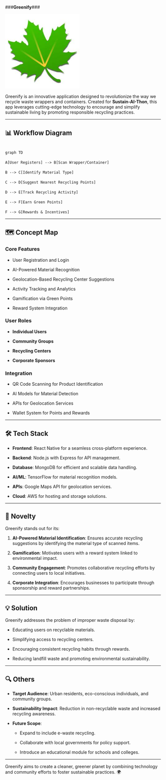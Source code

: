 ###**Greenify**###

![Greenify](https://github.com/ar1shns/Redhats-51-Sustain-Ai-Thon/blob/main/greenify.jpg "Greenify")

Greenify is an innovative application designed to revolutionize the way we recycle waste wrappers and containers. Created for **Sustain-AI-Thon**, this app leverages cutting-edge technology to encourage and simplify sustainable living by promoting responsible recycling practices.

---

## 📊 Workflow Diagram

```mermaid

graph TD

A[User Registers] --> B[Scan Wrapper/Container]

B --> C[Identify Material Type]

C --> D[Suggest Nearest Recycling Points]

D --> E[Track Recycling Activity]

E --> F[Earn Green Points]

F --> G[Rewards & Incentives]

```

  
---


## 🗺️ Concept Map

### Core Features

- User Registration and Login

- AI-Powered Material Recognition

- Geolocation-Based Recycling Center Suggestions

- Activity Tracking and Analytics

- Gamification via Green Points

- Reward System Integration

  

### User Roles

- **Individual Users**

- **Community Groups**

- **Recycling Centers**

- **Corporate Sponsors**

  

### Integration

- QR Code Scanning for Product Identification

- AI Models for Material Detection

- APIs for Geolocation Services

- Wallet System for Points and Rewards

  

---

  

## 🛠️ Tech Stack

- **Frontend**: React Native for a seamless cross-platform experience.

- **Backend**: Node.js with Express for API management.

- **Database**: MongoDB for efficient and scalable data handling.

- **AI/ML**: TensorFlow for material recognition models.

- **APIs**: Google Maps API for geolocation services.

- **Cloud**: AWS for hosting and storage solutions.

  

---

  

## 🌟 Novelty

Greenify stands out for its:

1. **AI-Powered Material Identification**: Ensures accurate recycling suggestions by identifying the material type of scanned items.

2. **Gamification**: Motivates users with a reward system linked to environmental impact.

3. **Community Engagement**: Promotes collaborative recycling efforts by connecting users to local initiatives.

4. **Corporate Integration**: Encourages businesses to participate through sponsorship and reward partnerships.

  

---

  

## 💡 Solution

Greenify addresses the problem of improper waste disposal by:

- Educating users on recyclable materials.

- Simplifying access to recycling centers.

- Encouraging consistent recycling habits through rewards.

- Reducing landfill waste and promoting environmental sustainability.

  

---

  

## 🔍 Others

- **Target Audience**: Urban residents, eco-conscious individuals, and community groups.

- **Sustainability Impact**: Reduction in non-recyclable waste and increased recycling awareness.

- **Future Scope**:

	- Expand to include e-waste recycling.

	- Collaborate with local governments for policy support.

	- Introduce an educational module for schools and colleges.

  

---

  

Greenify aims to create a cleaner, greener planet by combining technology and community efforts to foster sustainable practices. 🌍
